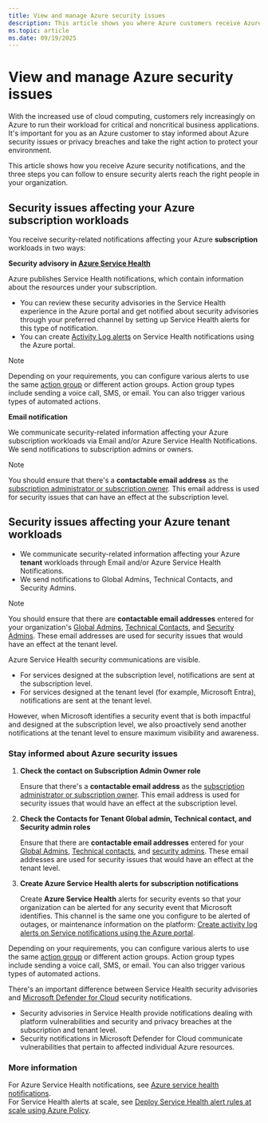 ```yaml
---
title: View and manage Azure security issues
description: This article shows you where Azure customers receive Azure security notifications and three steps you can follow to ensure security alerts reach the right people in your organization.
ms.topic: article
ms.date: 09/19/2025
---
```


# View and manage Azure security issues

With the increased use of cloud computing, customers rely increasingly on Azure to run their workload for critical and noncritical business applications. It's important for you as an Azure customer to stay informed about Azure security issues or privacy breaches and take the right action to protect your environment.

This article shows how you receive Azure security notifications, and the three steps you can follow to ensure security alerts reach the right people in your organization.

## Security issues affecting your Azure subscription workloads

You receive security-related notifications affecting your Azure **subscription** workloads in two ways: 

**Security advisory in [Azure Service Health](https://azure.microsoft.com/get-started/azure-portal/service-health/)**

Azure publishes Service Health notifications, which contain information about the resources under your subscription. 
- You can review these security advisories in the Service Health experience in the Azure portal and get notified about security advisories through your preferred channel by setting up Service Health alerts for this type of notification. 
- You can create [Activity Log alerts](../service-health/alerts-activity-log-service-notifications-portal.md) on Service Health notifications using the Azure portal.

>[!NOTE]
>Depending on your requirements, you can configure various alerts to use the same [action group](../azure-monitor/alerts/action-groups.md) or different action groups. Action group types include sending a voice call, SMS, or email. You can also trigger various types of automated actions.

**Email notification**

We communicate security-related information affecting your Azure subscription workloads via Email and/or Azure Service Health Notifications. We send notifications to subscription admins or owners.

>[!NOTE]
>You should ensure that there's a **contactable email address** as the [subscription administrator or subscription owner](/azure/cost-management-billing/manage/add-change-subscription-administrator). This email address is used for security issues that can have an effect  at the subscription level.

## Security issues affecting your Azure tenant workloads

- We communicate security-related information affecting your Azure **tenant** workloads through Email and/or Azure Service Health Notifications. 
- We send notifications to Global Admins, Technical Contacts, and Security Admins. 

> [!NOTE]
> You should ensure that there are **contactable email addresses** entered for your organization's [Global Admins](/azure/active-directory/roles/permissions-reference), [Technical Contacts](/azure/active-directory/fundamentals/active-directory-properties-area), and [Security Admins](/azure/defender-for-cloud/permissions). These email addresses are used for security issues that would have an effect at the tenant level.  

Azure Service Health security communications are visible. 
- For services designed at the subscription level, notifications are sent at the subscription level. 
- For services designed at the tenant level (for example, Microsoft Entra), notifications are sent at the tenant level.

However, when Microsoft identifies a security event that is both impactful and designed at the subscription level, we also proactively send another notifications at the tenant level to ensure maximum visibility and awareness.

### Stay informed about Azure security issues

1. **Check the contact on Subscription Admin Owner role**

    Ensure that there's a **contactable email address** as the [subscription administrator or subscription owner](/azure/cost-management-billing/manage/add-change-subscription-administrator). 
    This email address is used for security issues that would have an effect at the subscription level.

2. **Check the Contacts for Tenant Global admin, Technical contact, and Security admin roles**

    Ensure that there are **contactable email addresses** entered for your [Global Admins](/azure/active-directory/roles/permissions-reference), [Technical contacts](/azure/active-directory/fundamentals/active-directory-properties-area), and [security admins](/azure/defender-for-cloud/permissions). 
    These email addresses are used for security issues that would have an effect at the tenant level.

3. **Create Azure Service Health alerts for subscription notifications**

    Create **Azure Service Health** alerts for security events so that your organization can be alerted for any security event that Microsoft identifies. 
    This channel is the same one you configure to be alerted of outages, or maintenance information on the platform: [Create activity log alerts on Service notifications using the Azure portal](../service-health/alerts-activity-log-service-notifications-portal.md).

Depending on your requirements, you can configure various alerts to use the same [action group](../azure-monitor/alerts/action-groups.md) or different action groups. Action group types include sending a voice call, SMS, or email. You can also trigger various types of automated actions.

There's an important difference between Service Health security advisories and [Microsoft Defender for Cloud](/azure/defender-for-cloud/defender-for-cloud-introduction) security notifications. 

- Security advisories in Service Health provide notifications dealing with platform vulnerabilities and security and privacy breaches at the subscription and tenant level. 
- Security notifications in Microsoft Defender for Cloud communicate vulnerabilities that pertain to affected individual Azure resources.


### More information
For Azure Service Health notifications, see [Azure service health notifications](service-health-notifications-properties.md).<br>
For Service Health alerts at scale, see [Deploy Service Health alert rules at scale using Azure Policy](service-health-alert-deploy-policy.md).
